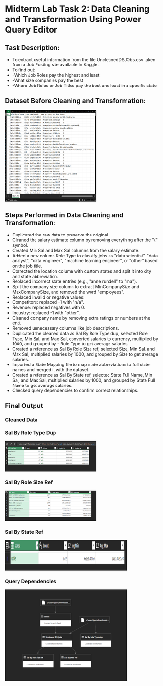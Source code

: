 # Midterm Lab Task 2: Data Cleaning and Transformation Using Power Query Editor
## Task Description: 
- To extract useful information from the file UncleanedDSJObs.csv taken from a Job Posting site available in Kaggle.
- To find out:
- -Which Job Roles pay the highest and least
- -What size companies pay the best
- -Where Job Roles or Job Titles pay the best and least in a specific state
## Dataset Before Cleaning and Transformation:
<img src="images/before2.png" alt="Alt Text" width="300" height="300">

## Steps Performed in Data Cleaning and Transformation:
- Duplicated the raw data to preserve the original.
- Cleaned the salary estimate column by removing everything after the "(" symbol.
- Created Min Sal and Max Sal columns from the salary estimate.
- Added a new column Role Type to classify jobs as "data scientist", "data analyst", "data engineer", "machine learning engineer", or "other" based on the job title.
- Corrected the location column with custom states and split it into city and state abbreviation.
- Replaced incorrect state entries (e.g., "anne rundell" to "ma").
- Split the company size column to extract MinCompanySize and MaxCompanySize, and removed the word "employees".
- Replaced invalid or negative values:
- Competitors: replaced -1 with "n/a".
- Revenue: replaced negatives with 0.
- Industry: replaced -1 with "other".
- Cleaned company name by removing extra ratings or numbers at the end.
- Removed unnecessary columns like job descriptions.
- Duplicated the cleaned data as Sal By Role Type dup, selected Role Type, Min Sal, and Max Sal, converted salaries to currency, multiplied by 1000, and grouped by - Role Type to get average salaries.
- Created a reference as Sal By Role Size ref, selected Size, Min Sal, and Max Sal, multiplied salaries by 1000, and grouped by Size to get average salaries.
- Imported a State Mapping file to map state abbreviations to full state names and merged it with the dataset.
- Created a reference as Sal By State ref, selected State Full Name, Min Sal, and Max Sal, multiplied salaries by 1000, and grouped by State Full Name to get average salaries.
- Checked query dependencies to confirm correct relationships.

## Final Output
### Cleaned Data


### Sal By Role Type Dup
<img src="images/salbyroletypedup.png" alt="Alt Text" width="300" height="100">

### Sal By Role Size Ref
<img src="images/salbyrolesizeref.png" alt="Alt Text" width="300" height="100">

### Sal By State Ref
<img src="images/salbystateref.png" alt="Alt Text" width="400" height="100">

### Query Dependencies
<img src="images/query dependencies.png" alt="Alt Text" width="400" height="300">
